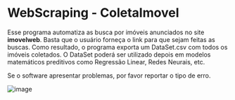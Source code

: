 # WebScraping - ColetaImovel
Esse programa automatiza as busca por imóveis anunciados no site **imovelweb**.
Basta que o usuário forneça o link para que sejam feitas as buscas.
Como resultado, o programa exporta um DataSet.csv com todos os imóveis coletados.
O DataSet poderá ser utilizado depois em modelos matemáticos preditivos como Regressão Linear, Redes Neurais, etc.

Se o software apresentar problemas, por favor reportar o tipo de erro. 

![image](https://user-images.githubusercontent.com/55983787/143911254-c44f39e3-9a97-4fd8-935e-2f7a8a2a58b8.png)
